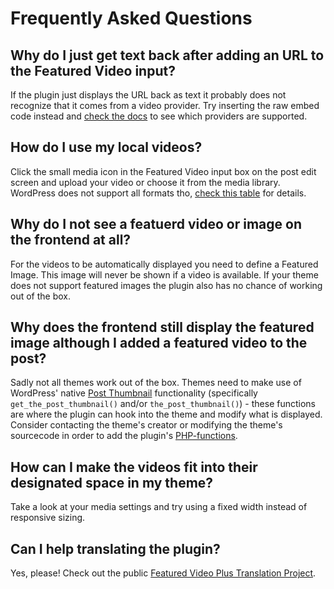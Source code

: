 # Frequently Asked Questions #

## Why do I just get text back after adding an URL to the Featured Video input? ##
If the plugin just displays the URL back as text it probably does not recognize that it comes from a video provider. Try inserting the raw embed code instead and [check the docs](http://codex.wordpress.org/Embeds#Okay.2C_So_What_Sites_Can_I_Embed_From.3F) to see which providers are supported.

## How do I use my local videos? ##
Click the small media icon in the Featured Video input box on the post edit screen and upload your video or choose it from the media library. WordPress does not support all formats tho, [check this table](http://www.mediaelementjs.com/#devices) for details.

## Why do I not see a featuerd video or image on the frontend at all? ##
For the videos to be automatically displayed you need to define a Featured Image. This image will never be shown if a video is available. If your theme does not support featured images the plugin also has no chance of working out of the box.

## Why does the frontend still display the featured image although I added a featured video to the post? ##
Sadly not all themes work out of the box. Themes need to make use of WordPress' native [Post Thumbnail](http://codex.wordpress.org/Post_Thumbnails) functionality (specifically `get_the_post_thumbnail()` and/or `the_post_thumbnail()`) - these functions are where the plugin can hook into the theme and modify what is displayed. Consider contacting the theme's creator or modifying the theme's sourcecode in order to add the plugin's [PHP-functions](https://wordpress.org/plugins/featured-video-plus/installation/).

## How can I make the videos fit into their designated space in my theme? ##
Take a look at your media settings and try using a fixed width instead of responsive sizing.

## Can I help translating the plugin? ##
Yes, please! Check out the public [Featured Video Plus Translation Project](https://poeditor.com/join/project?hash=WlyLh0cFO3).
